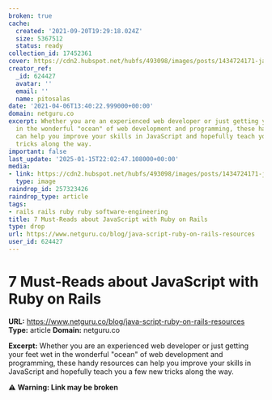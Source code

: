 ```yaml
---
broken: true
cache:
  created: '2021-09-20T19:29:18.024Z'
  size: 5367512
  status: ready
collection_id: 17452361
cover: https://cdn2.hubspot.net/hubfs/493098/images/posts/1434724171-javascript.png#keepProtocol
creator_ref:
  _id: 624427
  avatar: ''
  email: ''
  name: pitosalas
date: '2021-04-06T13:40:22.999000+00:00'
domain: netguru.co
excerpt: Whether you are an experienced web developer or just getting your feet wet
  in the wonderful "ocean" of web development and programming, these handy resources
  can help you improve your skills in JavaScript and hopefully teach you a few new
  tricks along the way.
important: false
last_update: '2025-01-15T22:02:47.108000+00:00'
media:
- link: https://cdn2.hubspot.net/hubfs/493098/images/posts/1434724171-javascript.png#keepProtocol
  type: image
raindrop_id: 257323426
raindrop_type: article
tags:
- rails rails ruby ruby software-engineering
title: 7 Must-Reads about JavaScript with Ruby on Rails
type: drop
url: https://www.netguru.co/blog/java-script-ruby-on-rails-resources
user_id: 624427
---
```


# 7 Must-Reads about JavaScript with Ruby on Rails

**URL:** https://www.netguru.co/blog/java-script-ruby-on-rails-resources
**Type:** article
**Domain:** netguru.co

**Excerpt:** Whether you are an experienced web developer or just getting your feet wet in the wonderful "ocean" of web development and programming, these handy resources can help you improve your skills in JavaScript and hopefully teach you a few new tricks along the way.

⚠️ **Warning: Link may be broken**
